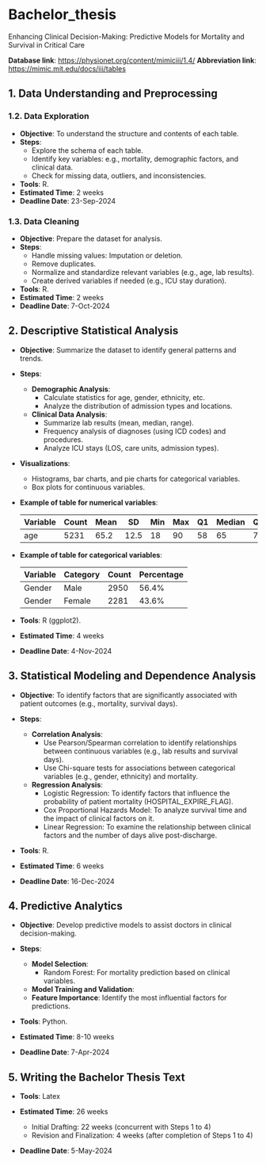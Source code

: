# Bachelor_thesis
Enhancing Clinical Decision-Making: Predictive Models for Mortality and Survival in Critical Care

**Database link**: <https://physionet.org/content/mimiciii/1.4/>
**Abbreviation link**: <https://mimic.mit.edu/docs/iii/tables>

## 1. Data Understanding and Preprocessing

### 1.2. Data Exploration
- **Objective**: To understand the structure and contents of each table.
- **Steps**:
  - Explore the schema of each table.
  - Identify key variables: e.g., mortality, demographic factors, and clinical data.
  - Check for missing data, outliers, and inconsistencies.
- **Tools**: R.
- **Estimated Time**: 2 weeks
- **Deadline Date**: 23-Sep-2024

### 1.3. Data Cleaning
- **Objective**: Prepare the dataset for analysis.
- **Steps**:
  - Handle missing values: Imputation or deletion.
  - Remove duplicates.
  - Normalize and standardize relevant variables (e.g., age, lab results).
  - Create derived variables if needed (e.g., ICU stay duration).
- **Tools**: R.
- **Estimated Time**: 2 weeks
- **Deadline Date**: 7-Oct-2024

## 2. Descriptive Statistical Analysis
- **Objective**: Summarize the dataset to identify general patterns and trends.
- **Steps**:
  - **Demographic Analysis**:
    - Calculate statistics for age, gender, ethnicity, etc.
    - Analyze the distribution of admission types and locations.
  - **Clinical Data Analysis**:
    - Summarize lab results (mean, median, range).
    - Frequency analysis of diagnoses (using ICD codes) and procedures.
    - Analyze ICU stays (LOS, care units, admission types).

- **Visualizations**:
  - Histograms, bar charts, and pie charts for categorical variables.
  - Box plots for continuous variables.
  
- **Example of table for numerical variables**:

  | Variable | Count | Mean | SD   | Min | Max | Q1  | Median | Q3  |
  |----------|-------|------|------|-----|-----|-----|--------|-----|
  | age      | 5231  | 65.2 | 12.5 | 18  | 90  | 58  | 65     | 75  |

- **Example of table for categorical variables**:

  | Variable | Category | Count | Percentage |
  |----------|----------|-------|------------|
  | Gender   | Male     | 2950  | 56.4%      |
  | Gender   | Female   | 2281  | 43.6%      |

- **Tools**: R (ggplot2).
- **Estimated Time**: 4 weeks
- **Deadline Date**: 4-Nov-2024

## 3. Statistical Modeling and Dependence Analysis
- **Objective**: To identify factors that are significantly associated with patient outcomes (e.g., mortality, survival days).
- **Steps**:
  - **Correlation Analysis**:
    - Use Pearson/Spearman correlation to identify relationships between continuous variables (e.g., lab results and survival days).
    - Use Chi-square tests for associations between categorical variables (e.g., gender, ethnicity) and mortality.
  - **Regression Analysis**:
    - Logistic Regression: To identify factors that influence the probability of patient mortality (HOSPITAL_EXPIRE_FLAG).
    - Cox Proportional Hazards Model: To analyze survival time and the impact of clinical factors on it.
    - Linear Regression: To examine the relationship between clinical factors and the number of days alive post-discharge.
  
- **Tools**: R.
- **Estimated Time**: 6 weeks
- **Deadline Date**: 16-Dec-2024

## 4. Predictive Analytics
- **Objective**: Develop predictive models to assist doctors in clinical decision-making.
- **Steps**:
  - **Model Selection**:
    - Random Forest: For mortality prediction based on clinical variables.
  - **Model Training and Validation**:
  - **Feature Importance**: Identify the most influential factors for predictions.
  
- **Tools**: Python.
- **Estimated Time**: 8-10 weeks
- **Deadline Date**: 7-Apr-2024

## 5. Writing the Bachelor Thesis Text
- **Tools**: Latex
- **Estimated Time**: 26 weeks
  - Initial Drafting: 22 weeks (concurrent with Steps 1 to 4)
  - Revision and Finalization: 4 weeks (after completion of Steps 1 to 4)
  
- **Deadline Date**: 5-May-2024
